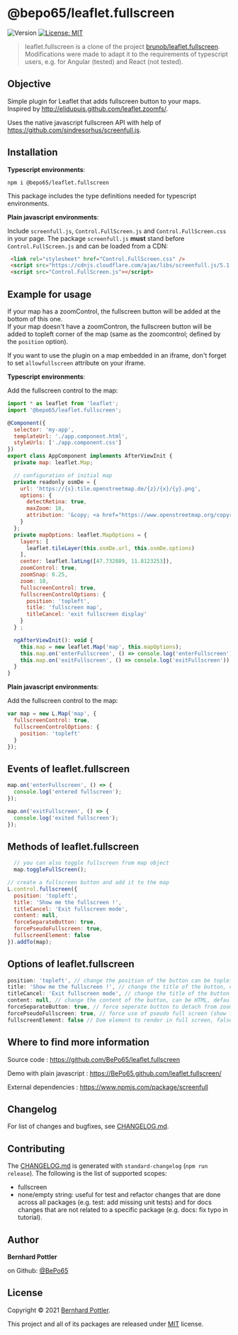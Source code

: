 # @bepo65/leaflet.fullscreen
![Version](https://img.shields.io/badge/version-2.0.1-blue.svg?cacheSeconds=2592000)
[![License: MIT](https://img.shields.io/badge/License-MIT-yellow.svg)](https://github.com/kefranabg/readme-md-generator/blob/master/LICENSE)

> leaflet.fullscreen is a clone of the project [brunob/leaflet.fullscreen](https://github.com/brunob/leaflet.fullscreen). Modifications were made to adapt it to the requirements of typescript users, e.g. for Angular (tested) and React (not tested).

## Objective
Simple plugin for Leaflet that adds fullscreen button to your maps.  
Inspired by http://elidupuis.github.com/leaflet.zoomfs/.

Uses the native javascript fullscreen API with help of https://github.com/sindresorhus/screenfull.js.

## Installation

__Typescript environments__:

```
npm i @bepo65/leaflet.fullscreen
```
This package includes the type definitions needed for typescript environments.


__Plain javascript environments__:

Include `screenfull.js`, `Control.FullScreen.js` and `Control.FullScreen.css` in your page. The package `screenfull.js` **must** stand before `Control.FullScreen.js` and can be loaded from a CDN:

``` html
 <link rel="stylesheet" href="Control.FullScreen.css" />
 <script src="https://cdnjs.cloudflare.com/ajax/libs/screenfull.js/5.1.0/screenfull.min.js"></script>
 <script src="Control.FullScreen.js"></script>
```

## Example for usage

If your map has a zoomControl, the fullscreen button will be added at the bottom of this one.  
If your map doesn't have a zoomContron, the fullscreen button will be added to topleft corner of the map (same as the zoomcontrol; defined by the `position` option).

If you want to use the plugin on a map embedded in an iframe, don't forget to set `allowfullscreen` attribute on your iframe.


__Typescript environments__:

Add the fullscreen control to the map:

``` js
import * as leaflet from 'leaflet';
import '@bepo65/leaflet.fullscreen';

@Component({
  selector: 'my-app',
  templateUrl: './app.component.html',
  styleUrls: ['./app.component.css']
})
export class AppComponent implements AfterViewInit {
  private map: leaflet.Map;

  // configuration of initial map
  private readonly osmDe = {
    url: 'https://{s}.tile.openstreetmap.de/{z}/{x}/{y}.png',
    options: {
      detectRetina: true,
      maxZoom: 18,
      attribution: '&copy; <a href="https://www.openstreetmap.org/copyright">OpenStreetMap</a> contributors'
    }
  };
  private mapOptions: leaflet.MapOptions = {
    layers: [
      leaflet.tileLayer(this.osmDe.url, this.osmDe.options)
    ],
    center: leaflet.latLng([47.732889, 11.8123253]),
    zoomControl: true,
    zoomSnap: 0.25,
    zoom: 10,
    fullscreenControl: true,
    fullscreenControlOptions: {
      position: 'topleft',
      title: 'fullscreen map',
      titleCancel: 'exit fullscreen display'
    }
  } ;

  ngAfterViewInit(): void {
    this.map = new leaflet.Map('map', this.mapOptions);
    this.map.on('enterFullscreen', () => console.log('enterFullscreen'));
    this.map.on('exitFullscreen', () => console.log('exitFullscreen'));
  }
}
```

__Plain javascript environments__:

Add the fullscreen control to the map:

``` js
var map = new L.Map('map', {
  fullscreenControl: true,
  fullscreenControlOptions: {
    position: 'topleft'
  }
});
```

## Events of leaflet.fullscreen

``` js
map.on('enterFullscreen', () => {
  console.log('entered fullscreen');
});

map.on('exitFullscreen', () => {
  console.log('exited fullscreen');
});
```

## Methods of leaflet.fullscreen

``` js
  // you can also toggle fullscreen from map object
  map.toggleFullScreen();

// create a fullscreen button and add it to the map
L.control.fullscreen({
  position: 'topleft',
  title: 'Show me the fullscreen !',
  titleCancel: 'Exit fullscreen mode',
  content: null,
  forceSeparateButton: true,
  forcePseudoFullscreen: true,
  fullscreenElement: false
}).addTo(map);
```

## Options of leaflet.fullscreen

``` js
position: 'topleft', // change the position of the button can be topleft, topright, bottomright or bottomleft, defaut topleft
title: 'Show me the fullscreen !', // change the title of the button, default Full Screen
titleCancel: 'Exit fullscreen mode', // change the title of the button when fullscreen is on, default Exit Full Screen
content: null, // change the content of the button, can be HTML, default null
forceSeparateButton: true, // force seperate button to detach from zoom buttons, default false
forcePseudoFullscreen: true, // force use of pseudo full screen (show fullscreen in element and not in whole browser window) even if full screen API is available, default false
fullscreenElement: false // Dom element to render in full screen, false by default, fallback to map._container
```

## Where to find more information
Source code : https://github.com/BePo65/leaflet.fullscreen

Demo with plain javascript : https://BePo65.github.com/leaflet.fullscreen/

External dependencies : https://www.npmjs.com/package/screenfull

## Changelog
For list of changes and bugfixes, see [CHANGELOG.md](CHANGELOG.md).

## Contributing
The [CHANGELOG.md](CHANGELOG.md) is generated with `standard-changelog` (`npm run release`).
The following is the list of supported scopes:
* fullscreen
* none/empty string: useful for test and refactor changes that are done across all packages (e.g. test: add missing unit tests) and for docs changes that are not related to a specific package (e.g. docs: fix typo in tutorial).

## Author

**Bernhard Pottler**

  on Github: [@BePo65](https://github.com/BePo65)


## License

Copyright © 2021 [Bernhard Pottler](https://github.com/BePo65).

This project and all of its packages are released under [MIT](https://github.com/BePo65/leaflet.fullscreen/blob/master/LICENSE) license.
